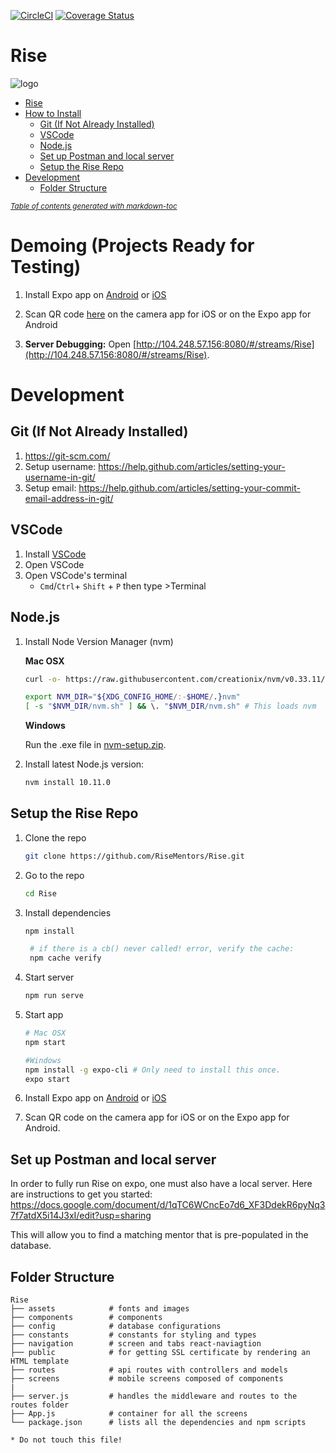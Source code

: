 [![CircleCI](https://circleci.com/gh/RiseCareerAcademy/Rise/tree/master.svg?style=svg)](https://circleci.com/gh/RiseMentors/Rise/tree/master)
[![Coverage Status](https://coveralls.io/repos/github/RiseCareerAcademy/Rise/badge.svg?branch=master&service=github)](https://coveralls.io/github/RiseCareerAcademy/Rise?branch=master)
# Rise
![logo](http://risecareer.org/images/logo.png)
- [Rise](#rise)
- [How to Install](#how-to-install)
  * [Git (If Not Already Installed)](#git--if-not-already-installed-)
  * [VSCode](#vscode)
  * [Node.js](#nodejs)
  * [Set up Postman and local server](#set-up-postman-and-local-server)
  * [Setup the Rise Repo](#setup-the-rise-repo)
- [Development](#development)
  * [Folder Structure](#folder-structure)

<small><i><a href='http://ecotrust-canada.github.io/markdown-toc/'>Table of contents generated with markdown-toc</a></i></small>

# Demoing (Projects Ready for Testing)

1. Install Expo app on [Android](https://play.google.com/store/apps/details?id=host.exp.exponent&hl=en_US) or [iOS](https://itunes.apple.com/us/app/expo-client/id982107779?mt=8)

2. Scan QR code [here](https://expo.io/@kmui2/Rise) on the camera app for iOS or on the Expo app for Android

3. **Server Debugging:** Open [http://104.248.57.156:8080/#/streams/Rise](http://104.248.57.156:8080/#/streams/Rise).

# Development

## Git (If Not Already Installed)
1. https://git-scm.com/
2. Setup username: https://help.github.com/articles/setting-your-username-in-git/ 
3. Setup email: https://help.github.com/articles/setting-your-commit-email-address-in-git/ 

## VSCode
1. Install [VSCode](https://code.visualstudio.com/)
2. Open VSCode
3. Open VSCode's terminal
    - `Cmd`/`Ctrl`+ `Shift` + `P` then type >Terminal
## Node.js
1. Install Node Version Manager (nvm) 

    **Mac OSX**
    ```bash
    curl -o- https://raw.githubusercontent.com/creationix/nvm/v0.33.11/install.sh | bash

    export NVM_DIR="${XDG_CONFIG_HOME/:-$HOME/.}nvm"
    [ -s "$NVM_DIR/nvm.sh" ] && \. "$NVM_DIR/nvm.sh" # This loads nvm
    ```
    **Windows**

    Run the .exe file in [nvm-setup.zip](https://github.com/coreybutler/nvm-windows/releases/download/1.1.7/nvm-setup.zip).

2. Install latest Node.js version:
    ```bash
    nvm install 10.11.0 
    ```

## Setup the Rise Repo
1. Clone the repo
    ```bash
    git clone https://github.com/RiseMentors/Rise.git
    ```

2. Go to the repo
    ```bash
    cd Rise
    ```

3. Install dependencies
    ```bash
    npm install

     # if there is a cb() never called! error, verify the cache:
     npm cache verify
    ```

4. Start server
    ```bash
    npm run serve
    ```

5. Start app

    ```bash
    # Mac OSX
    npm start 

    #Windows
    npm install -g expo-cli # Only need to install this once.
    expo start 
    ```
6. Install Expo app on [Android](https://play.google.com/store/apps/details?id=host.exp.exponent&hl=en_US) or [iOS](https://itunes.apple.com/us/app/expo-client/id982107779?mt=8)


7. Scan QR code on the camera app for iOS or on the Expo app for Android.

## Set up Postman and local server

In order to fully run Rise on expo, one must also have a local server. Here are instructions to get you started:
https://docs.google.com/document/d/1qTC6WCncEo7d6_XF3DdekR6pyNq37f7atdX5i14J3xI/edit?usp=sharing

This will allow you to find a matching mentor that is pre-populated in the database.

## Folder Structure

```
Rise
├── assets            # fonts and images
├── components        # components
├── config            # database configurations
├── constants         # constants for styling and types
├── navigation        # screen and tabs react-naviagtion
├── public            # for getting SSL certificate by rendering an HTML template
├── routes            # api routes with controllers and models
├── screens           # mobile screens composed of components
|
├── server.js         # handles the middleware and routes to the routes folder
├── App.js            # container for all the screens
└── package.json      # lists all the dependencies and npm scripts

* Do not touch this file!
```
